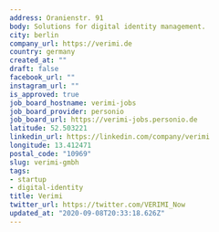 ```yaml
---
address: Oranienstr. 91
body: Solutions for digital identity management.
city: berlin
company_url: https://verimi.de
country: germany
created_at: ""
draft: false
facebook_url: ""
instagram_url: ""
is_approved: true
job_board_hostname: verimi-jobs
job_board_provider: personio
job_board_url: https://verimi-jobs.personio.de
latitude: 52.503221
linkedin_url: https://linkedin.com/company/verimi
longitude: 13.412471
postal_code: "10969"
slug: verimi-gmbh
tags:
- startup
- digital-identity
title: Verimi
twitter_url: https://twitter.com/VERIMI_Now
updated_at: "2020-09-08T20:33:18.626Z"
---
```

